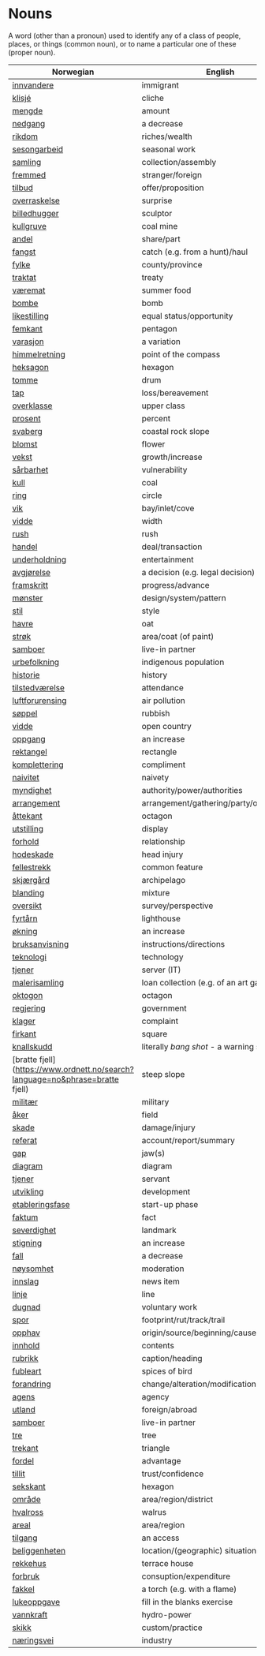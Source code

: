 # Nouns

A word (other than a pronoun) used to identify any of a class of people, places, or things (common noun), or to name a particular one of these (proper noun).

| Norwegian | English | Gender |
| --- | --- | --- |
| [innvandere](https://www.ordnett.no/search?language=no&phrase=innvandere) | immigrant | m |
| [klisjé](https://www.ordnett.no/search?language=no&phrase=klisjé) | cliche | m |
| [mengde](https://www.ordnett.no/search?language=no&phrase=mengde) | amount | m |
| [nedgang](https://www.ordnett.no/search?language=no&phrase=nedgang) | a decrease | m |
| [rikdom](https://www.ordnett.no/search?language=no&phrase=rikdom) | riches/wealth | m |
| [sesongarbeid](https://www.ordnett.no/search?language=no&phrase=sesongarbeid) | seasonal work | i |
| [samling](https://www.ordnett.no/search?language=no&phrase=samling) | collection/assembly | m |
| [fremmed](https://www.ordnett.no/search?language=no&phrase=fremmed) | stranger/foreign | m |
| [tilbud](https://www.ordnett.no/search?language=no&phrase=tilbud) | offer/proposition | i |
| [overraskelse](https://www.ordnett.no/search?language=no&phrase=overraskelse) | surprise | m |
| [billedhugger](https://www.ordnett.no/search?language=no&phrase=billedhugger) | sculptor | m |
| [kullgruve](https://www.ordnett.no/search?language=no&phrase=kullgruve) | coal mine | m |
| [andel](https://www.ordnett.no/search?language=no&phrase=andel) | share/part | m |
| [fangst](https://www.ordnett.no/search?language=no&phrase=fangst) | catch (e.g. from a hunt)/haul | m |
| [fylke](https://www.ordnett.no/search?language=no&phrase=fylke) | county/province | i |
| [traktat](https://www.ordnett.no/search?language=no&phrase=traktat) | treaty | m |
| [væremat](https://www.ordnett.no/search?language=no&phrase=væremat) | summer food | m |
| [bombe](https://www.ordnett.no/search?language=no&phrase=bombe) | bomb | m |
| [likestilling](https://www.ordnett.no/search?language=no&phrase=likestilling) | equal status/opportunity | m |
| [femkant](https://www.ordnett.no/search?language=no&phrase=femkant) | pentagon | m |
| [varasjon](https://www.ordnett.no/search?language=no&phrase=varasjon) | a variation | m |
| [himmelretning](https://www.ordnett.no/search?language=no&phrase=himmelretning) | point of the compass | m |
| [heksagon](https://www.ordnett.no/search?language=no&phrase=heksagon) | hexagon | m |
| [tomme](https://www.ordnett.no/search?language=no&phrase=tomme) | drum | m |
| [tap](https://www.ordnett.no/search?language=no&phrase=tap) | loss/bereavement | i |
| [overklasse](https://www.ordnett.no/search?language=no&phrase=overklasse) | upper class | m |
| [prosent](https://www.ordnett.no/search?language=no&phrase=prosent) | percent | m |
| [svaberg](https://www.ordnett.no/search?language=no&phrase=svaberg) | coastal rock slope | i |
| [blomst](https://www.ordnett.no/search?language=no&phrase=blomst) | flower | m |
| [vekst](https://www.ordnett.no/search?language=no&phrase=vekst) | growth/increase | m |
| [sårbarhet](https://www.ordnett.no/search?language=no&phrase=sårbarhet) | vulnerability | m |
| [kull](https://www.ordnett.no/search?language=no&phrase=kull) | coal | i |
| [ring](https://www.ordnett.no/search?language=no&phrase=ring) | circle | m |
| [vik](https://www.ordnett.no/search?language=no&phrase=vik) | bay/inlet/cove | m |
| [vidde](https://www.ordnett.no/search?language=no&phrase=vidde) | width | m/f |
| [rush](https://www.ordnett.no/search?language=no&phrase=rush) | rush | i |
| [handel](https://www.ordnett.no/search?language=no&phrase=handel) | deal/transaction | m |
| [underholdning](https://www.ordnett.no/search?language=no&phrase=underholdning) | entertainment | m |
| [avgjørelse](https://www.ordnett.no/search?language=no&phrase=avgjørelse) | a decision (e.g. legal decision) | m |
| [framskritt](https://www.ordnett.no/search?language=no&phrase=framskritt) | progress/advance | i |
| [mønster](https://www.ordnett.no/search?language=no&phrase=mønster) | design/system/pattern | i |
| [stil](https://www.ordnett.no/search?language=no&phrase=stil) | style | m |
| [havre](https://www.ordnett.no/search?language=no&phrase=havre) | oat | m |
| [strøk](https://www.ordnett.no/search?language=no&phrase=strøk) | area/coat (of paint) | i |
| [samboer](https://www.ordnett.no/search?language=no&phrase=samboer) | live-in partner | m |
| [urbefolkning](https://www.ordnett.no/search?language=no&phrase=urbefolkning) | indigenous population | m |
| [historie](https://www.ordnett.no/search?language=no&phrase=historie) | history | m/f |
| [tilstedværelse](https://www.ordnett.no/search?language=no&phrase=tilstedværelse) | attendance | i |
| [luftforurensing](https://www.ordnett.no/search?language=no&phrase=luftforurensing) | air pollution | m |
| [søppel](https://www.ordnett.no/search?language=no&phrase=søppel) | rubbish | i |
| [vidde](https://www.ordnett.no/search?language=no&phrase=vidde) | open country | m |
| [oppgang](https://www.ordnett.no/search?language=no&phrase=oppgang) | an increase | m |
| [rektangel](https://www.ordnett.no/search?language=no&phrase=rektangel) | rectangle | i |
| [komplettering](https://www.ordnett.no/search?language=no&phrase=komplettering) | compliment | m |
| [naivitet](https://www.ordnett.no/search?language=no&phrase=naivitet) | naivety | m |
| [myndighet](https://www.ordnett.no/search?language=no&phrase=myndighet) | authority/power/authorities | m |
| [arrangement](https://www.ordnett.no/search?language=no&phrase=arrangement) | arrangement/gathering/party/organisation | i |
| [åttekant](https://www.ordnett.no/search?language=no&phrase=åttekant) | octagon | m |
| [utstilling](https://www.ordnett.no/search?language=no&phrase=utstilling) | display | m |
| [forhold](https://www.ordnett.no/search?language=no&phrase=forhold) | relationship | i |
| [hodeskade](https://www.ordnett.no/search?language=no&phrase=hodeskade) | head injury | m |
| [fellestrekk](https://www.ordnett.no/search?language=no&phrase=fellestrekk) | common feature | i |
| [skjærgård](https://www.ordnett.no/search?language=no&phrase=skjærgård) | archipelago | m |
| [blanding](https://www.ordnett.no/search?language=no&phrase=blanding) | mixture | m |
| [oversikt](https://www.ordnett.no/search?language=no&phrase=oversikt) | survey/perspective | m |
| [fyrtårn](https://www.ordnett.no/search?language=no&phrase=fyrtårn) | lighthouse | i |
| [økning](https://www.ordnett.no/search?language=no&phrase=økning) | an increase | m |
| [bruksanvisning](https://www.ordnett.no/search?language=no&phrase=bruksanvisning) | instructions/directions | m |
| [teknologi](https://www.ordnett.no/search?language=no&phrase=teknologi) | technology | m |
| [tjener](https://www.ordnett.no/search?language=no&phrase=tjener) | server (IT) | m |
| [malerisamling](https://www.ordnett.no/search?language=no&phrase=malerisamling) | loan collection (e.g. of an art gallery) | m |
| [oktogon](https://www.ordnett.no/search?language=no&phrase=oktogon) | octagon | m |
| [regjering](https://www.ordnett.no/search?language=no&phrase=regjering) | government | m |
| [klager](https://www.ordnett.no/search?language=no&phrase=klager) | complaint | m |
| [firkant](https://www.ordnett.no/search?language=no&phrase=firkant) | square | m |
| [knallskudd](https://www.ordnett.no/search?language=no&phrase=knallskudd) | literally _bang shot_ - a warning shot gun | i |
| [bratte fjell](https://www.ordnett.no/search?language=no&phrase=bratte fjell) | steep slope | m |
| [militær](https://www.ordnett.no/search?language=no&phrase=militær) | military | m |
| [åker](https://www.ordnett.no/search?language=no&phrase=åker) | field | m |
| [skade](https://www.ordnett.no/search?language=no&phrase=skade) | damage/injury | m |
| [referat](https://www.ordnett.no/search?language=no&phrase=referat) | account/report/summary | i |
| [gap](https://www.ordnett.no/search?language=no&phrase=gap) | jaw(s) | m |
| [diagram](https://www.ordnett.no/search?language=no&phrase=diagram) | diagram | i |
| [tjener](https://www.ordnett.no/search?language=no&phrase=tjener) | servant | m |
| [utvikling](https://www.ordnett.no/search?language=no&phrase=utvikling) | development | m |
| [etableringsfase](https://www.ordnett.no/search?language=no&phrase=etableringsfase) | start-up phase | m |
| [faktum](https://www.ordnett.no/search?language=no&phrase=faktum) | fact | i |
| [severdighet](https://www.ordnett.no/search?language=no&phrase=severdighet) | landmark | m |
| [stigning](https://www.ordnett.no/search?language=no&phrase=stigning) | an increase | m |
| [fall](https://www.ordnett.no/search?language=no&phrase=fall) | a decrease | i |
| [nøysomhet](https://www.ordnett.no/search?language=no&phrase=nøysomhet) | moderation | m |
| [innslag](https://www.ordnett.no/search?language=no&phrase=innslag) | news item | i |
| [linje](https://www.ordnett.no/search?language=no&phrase=linje) | line | m |
| [dugnad](https://www.ordnett.no/search?language=no&phrase=dugnad) | voluntary work | m |
| [spor](https://www.ordnett.no/search?language=no&phrase=spor) | footprint/rut/track/trail | i |
| [opphav](https://www.ordnett.no/search?language=no&phrase=opphav) | origin/source/beginning/cause | i |
| [innhold](https://www.ordnett.no/search?language=no&phrase=innhold) | contents | i |
| [rubrikk](https://www.ordnett.no/search?language=no&phrase=rubrikk) | caption/heading | m |
| [fubleart](https://www.ordnett.no/search?language=no&phrase=fubleart) | spices of bird | m/f |
| [forandring](https://www.ordnett.no/search?language=no&phrase=forandring) | change/alteration/modification | m |
| [agens](https://www.ordnett.no/search?language=no&phrase=agens) | agency | m |
| [utland](https://www.ordnett.no/search?language=no&phrase=utland) | foreign/abroad | m |
| [samboer](https://www.ordnett.no/search?language=no&phrase=samboer) | live-in partner | m |
| [tre](https://www.ordnett.no/search?language=no&phrase=tre) | tree | i |
| [trekant](https://www.ordnett.no/search?language=no&phrase=trekant) | triangle | m |
| [fordel](https://www.ordnett.no/search?language=no&phrase=fordel) | advantage | m |
| [tillit](https://www.ordnett.no/search?language=no&phrase=tillit) | trust/confidence | m |
| [sekskant](https://www.ordnett.no/search?language=no&phrase=sekskant) | hexagon | m |
| [område](https://www.ordnett.no/search?language=no&phrase=område) | area/region/district | i |
| [hvalross](https://www.ordnett.no/search?language=no&phrase=hvalross) | walrus | m |
| [areal](https://www.ordnett.no/search?language=no&phrase=areal) | area/region | i |
| [tilgang](https://www.ordnett.no/search?language=no&phrase=tilgang) | an access | i |
| [beliggenheten](https://www.ordnett.no/search?language=no&phrase=beliggenheten) | location/(geographic) situation | m/f |
| [rekkehus](https://www.ordnett.no/search?language=no&phrase=rekkehus) | terrace house | i |
| [forbruk](https://www.ordnett.no/search?language=no&phrase=forbruk) | consuption/expenditure | i |
| [fakkel](https://www.ordnett.no/search?language=no&phrase=fakkel) | a torch (e.g. with a flame) | m |
| [lukeoppgave](https://www.ordnett.no/search?language=no&phrase=lukeoppgave) | fill in the blanks exercise | m |
| [vannkraft](https://www.ordnett.no/search?language=no&phrase=vannkraft) | hydro-power | m |
| [skikk](https://www.ordnett.no/search?language=no&phrase=skikk) | custom/practice | m |
| [næringsvei](https://www.ordnett.no/search?language=no&phrase=næringsvei) | industry | m |

